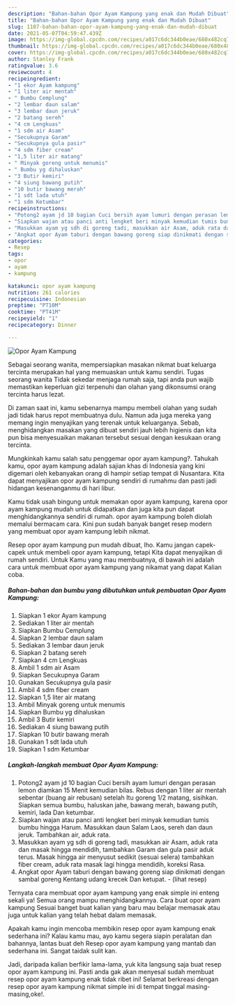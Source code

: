 ```yaml
---
description: "Bahan-bahan Opor Ayam Kampung yang enak dan Mudah Dibuat"
title: "Bahan-bahan Opor Ayam Kampung yang enak dan Mudah Dibuat"
slug: 1107-bahan-bahan-opor-ayam-kampung-yang-enak-dan-mudah-dibuat
date: 2021-05-07T04:59:47.439Z
image: https://img-global.cpcdn.com/recipes/a017c6dc344b0eae/680x482cq70/opor-ayam-kampung-foto-resep-utama.jpg
thumbnail: https://img-global.cpcdn.com/recipes/a017c6dc344b0eae/680x482cq70/opor-ayam-kampung-foto-resep-utama.jpg
cover: https://img-global.cpcdn.com/recipes/a017c6dc344b0eae/680x482cq70/opor-ayam-kampung-foto-resep-utama.jpg
author: Stanley Frank
ratingvalue: 3.6
reviewcount: 4
recipeingredient:
- "1 ekor Ayam kampung"
- "1 liter air mentah"
- " Bumbu Cemplung"
- "2 lembar daun salam"
- "3 lembar daun jeruk"
- "2 batang sereh"
- "4 cm Lengkuas"
- "1 sdm air Asam"
- "Secukupnya Garam"
- "Secukupnya gula pasir"
- "4 sdm fiber cream"
- "1,5 liter air matang"
- " Minyak goreng untuk menumis"
- " Bumbu yg dihaluskan"
- "3 Butir kemiri"
- "4 siung bawang putih"
- "10 butir bawang merah"
- "1 sdt lada utuh"
- "1 sdm Ketumbar"
recipeinstructions:
- "Potong2 ayam jd 10 bagian Cuci bersih ayam lumuri dengan perasan lemon diamkan 15 Menit kemudian bilas. Rebus dengan 1 liter air mentah sebentar (buang air rebusan) setelah Itu goreng 1/2 matang, sisihkan. Siapkan semua bumbu, haluskan jahe, bawang merah, bawang putih, kemiri, lada Dan ketumbar."
- "Siapkan wajan atau panci anti lengket beri minyak kemudian tumis bumbu hingga Harum. Masukkan daun Salam Laos, sereh dan daun jeruk. Tambahkan air, aduk rata."
- "Masukkan ayam yg sdh di goreng tadi, masukkan air Asam, aduk rata dan masak hingga mendidih, tambahkan Garam dan gula pasir aduk terus. Masak hingga air menyusut sedikit (sesuai selera) tambahkan fiber cream, aduk rata masak lagi hingga mendidih, koreksi Rasa."
- "Angkat opor Ayam taburi dengan bawang goreng siap dinikmati dengan sambal goreng Kentang udang krecek Dan ketupat.           (lihat resep)"
categories:
- Resep
tags:
- opor
- ayam
- kampung

katakunci: opor ayam kampung 
nutrition: 261 calories
recipecuisine: Indonesian
preptime: "PT10M"
cooktime: "PT41M"
recipeyield: "1"
recipecategory: Dinner

---
```



![Opor Ayam Kampung](https://img-global.cpcdn.com/recipes/a017c6dc344b0eae/680x482cq70/opor-ayam-kampung-foto-resep-utama.jpg)

Sebagai seorang wanita, mempersiapkan masakan nikmat buat keluarga tercinta merupakan hal yang memuaskan untuk kamu sendiri. Tugas seorang  wanita Tidak sekedar menjaga rumah saja, tapi anda pun wajib memastikan keperluan gizi terpenuhi dan olahan yang dikonsumsi orang tercinta harus lezat.

Di zaman  saat ini, kamu sebenarnya mampu membeli olahan yang sudah jadi tidak harus repot membuatnya dulu. Namun ada juga mereka yang memang ingin menyajikan yang terenak untuk keluarganya. Sebab, menghidangkan masakan yang dibuat sendiri jauh lebih higienis dan kita pun bisa menyesuaikan makanan tersebut sesuai dengan kesukaan orang tercinta. 



Mungkinkah kamu salah satu penggemar opor ayam kampung?. Tahukah kamu, opor ayam kampung adalah sajian khas di Indonesia yang kini digemari oleh kebanyakan orang di hampir setiap tempat di Nusantara. Kita dapat menyajikan opor ayam kampung sendiri di rumahmu dan pasti jadi hidangan kesenanganmu di hari libur.

Kamu tidak usah bingung untuk memakan opor ayam kampung, karena opor ayam kampung mudah untuk didapatkan dan juga kita pun dapat menghidangkannya sendiri di rumah. opor ayam kampung boleh diolah memalui bermacam cara. Kini pun sudah banyak banget resep modern yang membuat opor ayam kampung lebih nikmat.

Resep opor ayam kampung pun mudah dibuat, lho. Kamu jangan capek-capek untuk membeli opor ayam kampung, tetapi Kita dapat menyajikan di rumah sendiri. Untuk Kamu yang mau membuatnya, di bawah ini adalah cara untuk membuat opor ayam kampung yang nikamat yang dapat Kalian coba.

<!--inarticleads1-->

##### Bahan-bahan dan bumbu yang dibutuhkan untuk pembuatan Opor Ayam Kampung:

1. Siapkan 1 ekor Ayam kampung
1. Sediakan 1 liter air mentah
1. Siapkan  Bumbu Cemplung
1. Siapkan 2 lembar daun salam
1. Sediakan 3 lembar daun jeruk
1. Siapkan 2 batang sereh
1. Siapkan 4 cm Lengkuas
1. Ambil 1 sdm air Asam
1. Siapkan Secukupnya Garam
1. Gunakan Secukupnya gula pasir
1. Ambil 4 sdm fiber cream
1. Siapkan 1,5 liter air matang
1. Ambil  Minyak goreng untuk menumis
1. Siapkan  Bumbu yg dihaluskan
1. Ambil 3 Butir kemiri
1. Sediakan 4 siung bawang putih
1. Siapkan 10 butir bawang merah
1. Gunakan 1 sdt lada utuh
1. Siapkan 1 sdm Ketumbar




<!--inarticleads2-->

##### Langkah-langkah membuat Opor Ayam Kampung:

1. Potong2 ayam jd 10 bagian Cuci bersih ayam lumuri dengan perasan lemon diamkan 15 Menit kemudian bilas. Rebus dengan 1 liter air mentah sebentar (buang air rebusan) setelah Itu goreng 1/2 matang, sisihkan. Siapkan semua bumbu, haluskan jahe, bawang merah, bawang putih, kemiri, lada Dan ketumbar.
1. Siapkan wajan atau panci anti lengket beri minyak kemudian tumis bumbu hingga Harum. Masukkan daun Salam Laos, sereh dan daun jeruk. Tambahkan air, aduk rata.
1. Masukkan ayam yg sdh di goreng tadi, masukkan air Asam, aduk rata dan masak hingga mendidih, tambahkan Garam dan gula pasir aduk terus. Masak hingga air menyusut sedikit (sesuai selera) tambahkan fiber cream, aduk rata masak lagi hingga mendidih, koreksi Rasa.
1. Angkat opor Ayam taburi dengan bawang goreng siap dinikmati dengan sambal goreng Kentang udang krecek Dan ketupat. -           (lihat resep)




Ternyata cara membuat opor ayam kampung yang enak simple ini enteng sekali ya! Semua orang mampu menghidangkannya. Cara buat opor ayam kampung Sesuai banget buat kalian yang baru mau belajar memasak atau juga untuk kalian yang telah hebat dalam memasak.

Apakah kamu ingin mencoba membikin resep opor ayam kampung enak sederhana ini? Kalau kamu mau, ayo kamu segera siapin peralatan dan bahannya, lantas buat deh Resep opor ayam kampung yang mantab dan sederhana ini. Sangat taidak sulit kan. 

Jadi, daripada kalian berfikir lama-lama, yuk kita langsung saja buat resep opor ayam kampung ini. Pasti anda gak akan menyesal sudah membuat resep opor ayam kampung enak tidak ribet ini! Selamat berkreasi dengan resep opor ayam kampung nikmat simple ini di tempat tinggal masing-masing,oke!.


